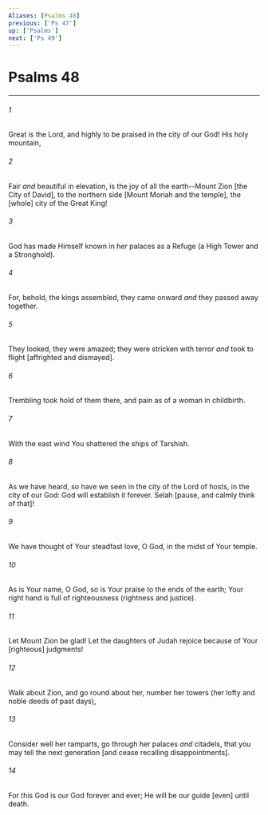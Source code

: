 ```yaml
---
Aliases: [Psalms 48]
previous: ['Ps 47']
up: ['Psalms']
next: ['Ps 49']
---
```

# Psalms 48

***














###### 1 






Great is the Lord, and highly to be praised in the city of our God! His holy mountain, 













###### 2 






Fair _and_ beautiful in elevation, is the joy of all the earth--Mount Zion [the City of David], to the northern side [Mount Moriah and the temple], the [whole] city of the Great King! 













###### 3 






God has made Himself known in her palaces as a Refuge (a High Tower and a Stronghold). 













###### 4 






For, behold, the kings assembled, they came onward _and_ they passed away together. 













###### 5 






They looked, they were amazed; they were stricken with terror _and_ took to flight [affrighted and dismayed]. 













###### 6 






Trembling took hold of them there, and pain as of a woman in childbirth. 













###### 7 






With the east wind You shattered the ships of Tarshish. 













###### 8 






As we have heard, so have we seen in the city of the Lord of hosts, in the city of our God: God will establish it forever. Selah [pause, and calmly think of that]! 













###### 9 






We have thought of Your steadfast love, O God, in the midst of Your temple. 













###### 10 






As is Your name, O God, so is Your praise to the ends of the earth; Your right hand is full of righteousness (rightness and justice). 













###### 11 






Let Mount Zion be glad! Let the daughters of Judah rejoice because of Your [righteous] judgments! 













###### 12 






Walk about Zion, and go round about her, number her towers (her lofty and noble deeds of past days), 













###### 13 






Consider well her ramparts, go through her palaces _and_ citadels, that you may tell the next generation [and cease recalling disappointments]. 













###### 14 






For this God is our God forever and ever; He will be our guide [even] until death.
